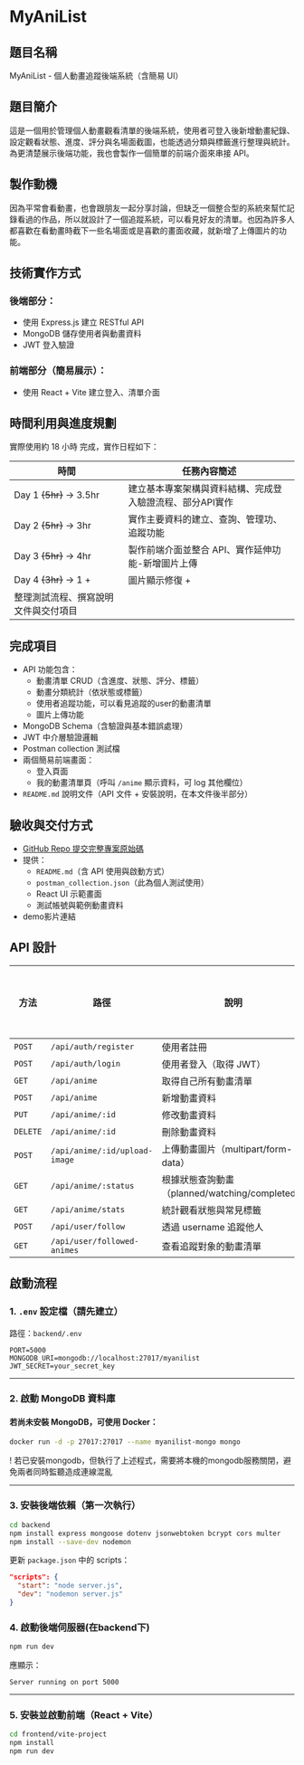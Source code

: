 # MyAniList
## 題目名稱

MyAniList - 個人動畫追蹤後端系統（含簡易 UI）

## 題目簡介

這是一個用於管理個人動畫觀看清單的後端系統，使用者可登入後新增動畫紀錄、設定觀看狀態、進度、評分與名場面截圖，也能透過分類與標籤進行整理與統計。為更清楚展示後端功能，我也會製作一個簡單的前端介面來串接 API。

## 製作動機

因為平常會看動畫，也會跟朋友一起分享討論，但缺乏一個整合型的系統來幫忙記錄看過的作品，所以就設計了一個追蹤系統，可以看見好友的清單。也因為許多人都喜歡在看動畫時截下一些名場面或是喜歡的畫面收藏，就新增了上傳圖片的功能。

## 技術實作方式

### 後端部分：

* 使用 Express.js 建立 RESTful API
* MongoDB 儲存使用者與動畫資料
* JWT 登入驗證

### 前端部分（簡易展示）：

* 使用 React + Vite 建立登入、清單介面

## 時間利用與進度規劃

實際使用約 18 小時 完成，實作日程如下：

| 時間            | 任務內容簡述                 |
| ------------- | ---------------------- |
| Day 1 ~~(5hr)~~ -> 3.5hr     | 建立基本專案架構與資料結構、完成登入驗證流程、部分API實作 |
| Day 2 ~~(5hr)~~ -> 3hr     | 實作主要資料的建立、查詢、管理功、追蹤功能      |
| Day 3 ~~(5hr)~~ -> 4hr     | 製作前端介面並整合 API、實作延伸功能-新增圖片上傳 |
| Day 4 ~~(3hr)~~ -> 1 +  | 圖片顯示修復 +  
整理測試流程、撰寫說明文件與交付項目     |

## 完成項目
* API 功能包含：
  * 動畫清單 CRUD（含進度、狀態、評分、標籤）
  * 動畫分類統計（依狀態或標籤）
  * 使用者追蹤功能，可以看見追蹤的user的動畫清單
  * 圖片上傳功能
* MongoDB Schema（含驗證與基本錯誤處理）
* JWT 中介層驗證邏輯
* Postman collection 測試檔
* 兩個簡易前端畫面：
  * 登入頁面
  * 我的動畫清單頁（呼叫 `/anime` 顯示資料，可 log 其他欄位）
* `README.md` 說明文件（API 文件 + 安裝說明，在本文件後半部分）

## 驗收與交付方式

* [GitHub Repo 提交完整專案原始碼](https://github.com/112121py/MyAniList)
* 提供：
  * `README.md`（含 API 使用與啟動方式）
  * `postman_collection.json`（此為個人測試使用）
  * React UI 示範畫面
  * 測試帳號與範例動畫資料
* demo影片連結

## API 設計
| 方法     | 路徑                   | 說明            | 是否需登入 |
| ------ | -------------------- | ------------- | ----- |
| `POST` | `/api/auth/register` | 使用者註冊         | 否     |
| `POST` | `/api/auth/login`    | 使用者登入（取得 JWT） | 否     |
| `GET`    | `/api/anime`                  | 取得自己所有動畫清單                           | 是     |
| `POST`   | `/api/anime`                  | 新增動畫資料                               | 是     |
| `PUT`    | `/api/anime/:id`              | 修改動畫資料                               | 是     |
| `DELETE` | `/api/anime/:id`              | 刪除動畫資料                               | 是     |
| `POST`   | `/api/anime/:id/upload-image` | 上傳動畫圖片（multipart/form-data）          | 是     |
| `GET`    | `/api/anime/:status`          | 根據狀態查詢動畫（planned/watching/completed） | 是     |
| `GET`    | `/api/anime/stats`            | 統計觀看狀態與常見標籤                          | 是     |
| `POST` | `/api/user/follow`          | 透過 username 追蹤他人 | 是     |
| `GET`  | `/api/user/followed-animes` | 查看追蹤對象的動畫清單      | 是     |


## 啟動流程
### 1. `.env` 設定檔（請先建立）

路徑：`backend/.env`

```env
PORT=5000
MONGODB_URI=mongodb://localhost:27017/myanilist
JWT_SECRET=your_secret_key
```

---

### 2. 啟動 MongoDB 資料庫

#### 若尚未安裝 MongoDB，可使用 Docker：

```bash
docker run -d -p 27017:27017 --name myanilist-mongo mongo
```

! 若已安裝mongodb，但執行了上述程式，需要將本機的mongodb服務關閉，避免兩者同時監聽造成連線混亂


---

### 3. 安裝後端依賴（第一次執行）

```bash
cd backend
npm install express mongoose dotenv jsonwebtoken bcrypt cors multer
npm install --save-dev nodemon
```

更新 `package.json` 中的 scripts：

```json
"scripts": {
  "start": "node server.js",
  "dev": "nodemon server.js"
}
```

### 4. 啟動後端伺服器(在backend下)

```bash
npm run dev
```

應顯示：

```
Server running on port 5000
```

---

### 5. 安裝並啟動前端（React + Vite）

```bash
cd frontend/vite-project
npm install
npm run dev
```

